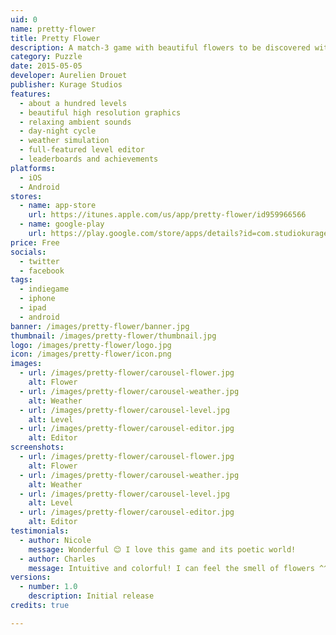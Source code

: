 ```yaml
---
uid: 0
name: pretty-flower
title: Pretty Flower
description: A match-3 game with beautiful flowers to be discovered with the passing seasons.
category: Puzzle
date: 2015-05-05
developer: Aurelien Drouet
publisher: Kurage Studios
features:
  - about a hundred levels
  - beautiful high resolution graphics
  - relaxing ambient sounds
  - day-night cycle
  - weather simulation
  - full-featured level editor
  - leaderboards and achievements
platforms:
  - iOS
  - Android
stores:
  - name: app-store
    url: https://itunes.apple.com/us/app/pretty-flower/id959966566
  - name: google-play
    url: https://play.google.com/store/apps/details?id=com.studiokurage.fleur
price: Free
socials:
  - twitter
  - facebook
tags:
  - indiegame
  - iphone
  - ipad
  - android
banner: /images/pretty-flower/banner.jpg
thumbnail: /images/pretty-flower/thumbnail.jpg
logo: /images/pretty-flower/logo.jpg
icon: /images/pretty-flower/icon.png
images:
  - url: /images/pretty-flower/carousel-flower.jpg
    alt: Flower
  - url: /images/pretty-flower/carousel-weather.jpg
    alt: Weather
  - url: /images/pretty-flower/carousel-level.jpg
    alt: Level
  - url: /images/pretty-flower/carousel-editor.jpg
    alt: Editor
screenshots:
  - url: /images/pretty-flower/carousel-flower.jpg
    alt: Flower
  - url: /images/pretty-flower/carousel-weather.jpg
    alt: Weather
  - url: /images/pretty-flower/carousel-level.jpg
    alt: Level
  - url: /images/pretty-flower/carousel-editor.jpg
    alt: Editor
testimonials:
  - author: Nicole
    message: Wonderful 😊 I love this game and its poetic world!
  - author: Charles
    message: Intuitive and colorful! I can feel the smell of flowers ^^
versions:
  - number: 1.0
    description: Initial release
credits: true

---
```

